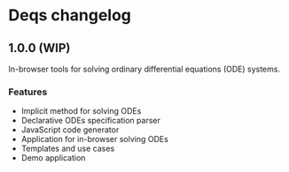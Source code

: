 # Deqs changelog

## 1.0.0 (WIP)

In-browser tools for solving ordinary differential equations (ODE) systems.

### Features

* Implicit method for solving ODEs
* Declarative ODEs specification parser
* JavaScript code generator
* Application for in-browser solving ODEs
* Templates and use cases
* Demo application

